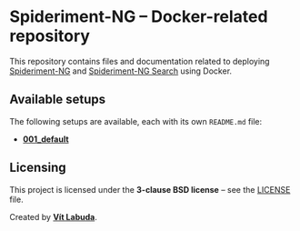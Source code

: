 # Spideriment-NG – Docker-related repository

This repository contains files and documentation related to deploying 
[Spideriment-NG](https://github.com/vitlabuda/spideriment-ng) and 
[Spideriment-NG Search](https://github.com/vitlabuda/spideriment-ng-search) using Docker.



## Available setups
The following setups are available, each with its own ``README.md`` file:

- **[001_default](001_default)**



## Licensing
This project is licensed under the **3-clause BSD license** – see the [LICENSE](LICENSE) file.

Created by **[Vít Labuda](https://vitlabuda.cz/)**.
